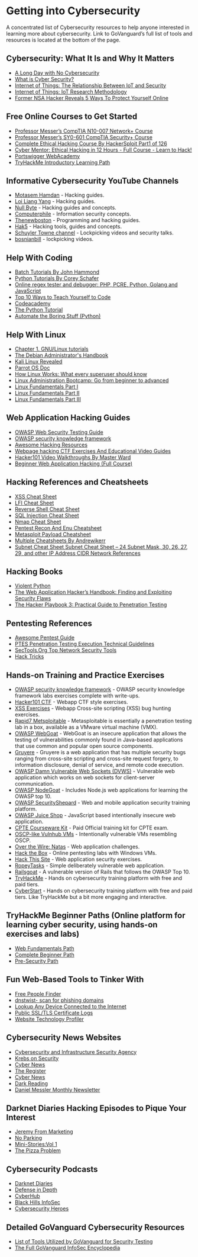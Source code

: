 # Getting into Cybersecurity
A concentrated list of Cybersecurity resources to help anyone interested in learning more about cybersecurity.
Link to GoVanguard’s full list of tools and resources is located at the bottom of the page.


Cybersecurity: What It Is and Why It Matters
----------------------------------------------------------------------------------------------------------------------------------------

  * [A Long Day with No Cybersecurity](https://www.youtube.com/watch?v=PYXdTIwdkj0)
  * [What is Cyber Security?](https://www.youtube.com/watch?v=ooJSgsB5fIE)
  * [Internet of Things: The Relationship Between IoT and Security](https://www.youtube.com/watch?v=LcoEe0LvaBo)
  * [Internet of Things: IoT Research Methodology](https://www.youtube.com/watch?v=iQCaGxnY4LM)
  * [Former NSA Hacker Reveals 5 Ways To Protect Yourself Online](https://www.youtube.com/watch?v=-ni_PWxrsNo)

Free Online Courses to Get Started
----------------------------------------------------------------------------------------------------------------------------------------

  * [Professor Messer’s CompTIA N10-007 Network+ Course](https://www.professormesser.com/network-plus/n10-007/n10-007-training-course/)
  * [Professor Messer’s SY0-601 CompTIA Security+ Course](https://www.professormesser.com/security-plus/sy0-601/sy0-601-video/sy0-601-comptia-security-plus-course/)
  * [Complete Ethical Hacking Course By HackerSploit Part1 of 126](https://www.youtube.com/watch?v=tHd8k54kVs8&list=PLBf0hzazHTGOEuhPQSnq-Ej8jRyXxfYvl)
  * [Cyber Mentor: Ethical Hacking in 12 Hours - Full Course - Learn to Hack!](https://www.youtube.com/watch?v=fNzpcB7ODxQ)
  * [Portswigger WebAcademy](https://portswigger.net/web-security)
  * [TryHackMe Introductory Learning Path](https://tryhackme.com/client/GoVanguard/path/join?code=eose6ewyj2l)

Informative Cybersecurity YouTube Channels 
----------------------------------------------------------------------------------------------------------------------------------------
  
  * [Motasem Hamdan](https://www.youtube.com/channel/UCNSdU_1ehXtGclimTVckHmQ/videos) - Hacking guides.
  * [Loi Liang Yang](https://www.youtube.com/channel/UC1szFCBUWXY3ESff8dJjjzw/videos) - Hacking guides.
  * [Null Byte](https://www.youtube.com/channel/UCgTNupxATBfWmfehv21ym-g) - Hacking guides and concepts.
  * [Computerphile](https://www.youtube.com/user/Computerphile/videos?view=0&sort=p&shelf_id=2) - Information security concepts.
  * [Thenewboston](https://www.youtube.com/user/thenewboston/playlists) - Programming and hacking guides.
  * [Hak5](https://www.youtube.com/user/Hak5Darren/featured) - Hacking tools, guides and concepts.
  * [Schuyler Towne channel](https://www.youtube.com/user/SchuylerTowne/) - Lockpicking videos and security talks.
  * [bosnianbill](https://www.youtube.com/user/bosnianbill) - lockpicking videos.
  
Help With Coding
----------------------------------------------------------------------------------------------------------------------------------------

  * [Batch Tutorials By John Hammond](https://www.youtube.com/playlist?list=PL69BE3BF7D0BB69C4)
  * [Python Tutorials By Corey Schafer](https://www.youtube.com/playlist?list=PL-osiE80TeTt2d9bfVyTiXJA-UTHn6WwU)
  * [Online regex tester and debugger: PHP, PCRE, Python, Golang and JavaScript](https://regex101.com/)
  * [Top 10 Ways to Teach Yourself to Code](https://lifehacker.com/top-10-ways-to-teach-yourself-to-code-1684250889)
  * [Codeacademy](https://www.codecademy.com/)
  * [The Python Tutorial](https://docs.python.org/3/tutorial/index.html)
  * [Automate the Boring Stuff (Python)](https://automatetheboringstuff.com/)

Help With Linux
----------------------------------------------------------------------------------------------------------------------------------------

  * [Chapter 1. GNU/Linux tutorials](https://www.debian.org/doc/manuals/debian-reference/ch01.en.html#_console_basics)
  * [The Debian Administrator's Handbook](https://www.debian.org/doc/manuals/debian-handbook)
  * [Kali Linux Revealed](https://www.kali.org/download-kali-linux-revealed-book/)
  * [Parrot OS Doc]( https://www.parrotsec.org/docs)
  * [How Linux Works: What every superuser should know](https://www.amazon.com/How-Linux-Works-Brian-Ward/dp/1718500408/ref=sr_1_1?crid=1SXHR3ZX8EVSF&keywords=how+linux+works&qid=1658922347&sprefix=how+linux+works%2Caps%2C111&sr=8-1)
  * [Linux Administration Bootcamp: Go from beginner to advanced](https://www.udemy.com/course/linux-administration-bootcamp/learn)
  * [Linux Fundamentals Part I](https://tryhackme.com/room/linuxfundamentalspart1)
  * [Linux Fundamentals Part II](https://tryhackme.com/room/linuxfundamentalspart2)
  * [Linux Fundamentals Part III](https://tryhackme.com/room/linuxfundamentalspart3) 

Web Application Hacking Guides
----------------------------------------------------------------------------------------------------------------------------------------

  * [OWASP Web Security Testing Guide]( https://owasp.org/www-project-web-security-testing-guide/v42/) 
  * [OWASP security knowledge framework](https://owasp-skf.gitbook.io/asvs-write-ups/)
  * [Awesome Hacking Resources](https://github.com/vitalysim/Awesome-Hacking-Resources)
  * [Webpage hacking CTF Exercises And Educational Video Guides](https://www.hacker101.com/)
  * [Hacker101 Video Walkthroughs By Master Ward](https://www.youtube.com/playlist?list=PLf1HS8uYJ17Kiu26FgMo-vSxXCgGG-0cx)
  * [Beginner Web Application Hacking (Full Course)](https://www.youtube.com/watch?v=24fHLWXGS-M)

Hacking References and Cheatsheets
----------------------------------------------------------------------------------------------------------------------------------------
 
  * [XSS Cheat Sheet](https://n0p.net/penguicon/php_app_sec/mirror/xss.html)
  * [LFI Cheat Sheet](https://highon.coffee/blog/lfi-cheat-sheet/)
  * [Reverse Shell Cheat Sheet](https://highon.coffee/blog/reverse-shell-cheat-sheet/)
  * [SQL Injection Cheat Sheet](https://www.invicti.com/blog/web-security/sql-injection-cheat-sheet/)
  * [Nmap Cheat Sheet](https://highon.coffee/blog/nmap-cheat-sheet/)
  * [Pentest Recon And Enu Cheatsheet](https://highon.coffee/blog/penetration-testing-tools-cheat-sheet/#recon-and-enumeration)
  * [Metasploit Payload Cheatsheet](https://netsec.ws/?p=331)
  * [Multiple Cheatsheets By Andrewjkerr](https://github.com/andrewjkerr/security-cheatsheets)
  * [Subnet Cheat Sheet Subnet Cheat Sheet – 24 Subnet Mask, 30, 26, 27, 29, and other IP Address CIDR Network References](freecodecamp.org)

Hacking Books
----------------------------------------------------------------------------------------------------------------------------------------

  * [Violent Python]( https://www.amazon.com/Violent-Python-Cookbook-Penetration-Engineers/dp/1597499579/ref=sr_1_1?crid=2COVPNF276816)
  * [The Web Application Hacker’s Handbook: Finding and Exploiting Security Flaws]( https://www.amazon.com/Web-Application-Hackers-Handbook-Exploiting/dp/1118026470/ref=sr_1_1?crid=7OOX2YCQSL1P)
  * [The Hacker Playbook 3: Practical Guide to Penetration Testing](https://www.amazon.com/Hacker-Playbook-Practical-Penetration-Testing/dp/1980901759/ref=sr_1_1?crid=3L6TXCLRK92HM)

Pentesting References
----------------------------------------------------------------------------------------------------------------------------------------

  * [Awesome Pentest Guide](https://github.com/enaqx/awesome-pentest)
  * [PTES Penetration Testing Execution Technical Guidelines](http://www.pentest-standard.org/index.php/PTES_Technical_Guidelines)
  * [SecTools.Org Top Network Security Tools](https://crazzycop.blogspot.com/2017/03/parrot-os-bash-command-line.html)
  * [Hack Tricks]( https://book.hacktricks.xyz/)

Hands-on Training and Practice Exercises
----------------------------------------------------------------------------------------------------------------------------------------
 
  * [OWASP security knowledge framework](https://owasp-skf.gitbook.io/asvs-write-ups/) - OWASP security knowledge framework labs exercises complete with write-ups.
  * [Hacker101 CTF](https://ctf.hacker101.com/) - Webapp CTF style exercises.
  * [XSS Exercises](https://xss-game.appspot.com/) - Webapp Cross-site scripting (XSS) bug hunting exercises.
  * [Rapid7 Metsploitable](https://information.rapid7.com/download-metasploitable-2017.html?LS=1631875&CS=web) - Metasploitable is essentially a penetration testing lab in a box, available as a VMware virtual machine (VMX).
  * [OWASP WebGoat](https://owasp.org/www-project-webgoat/) - WebGoat is an insecure application that allows the testing of vulnerabilities commonly found in Java-based applications that use common and popular open source components.
  * [Gruyere](https://google-gruyere.appspot.com/) - Gruyere is a web application that has multiple security bugs ranging from cross-site scripting and cross-site request forgery, to information disclosure, denial of service, and remote code execution.
  * [OWASP Damn Vulnerable Web Sockets (DVWS)](https://github.com/interference-security/DVWS/) - Vulnerable web application which works on web sockets for client-server communication.
  * [OWASP NodeGoat](https://github.com/OWASP/NodeGoat/) - Includes Node.js web applications for learning the OWASP top 10.
  * [OWASP SecurityShepard](https://github.com/OWASP/SecurityShepherd/) - Web and mobile application security training platform.
  * [OWASP Juice Shop](https://github.com/bkimminich/juice-shop/) - JavaScript based intentionally insecure web application.
  * [CPTE Courseware Kit](https://www.mile2.com/ebooks/) - Paid Official training kit for CPTE exam.
  * [OSCP-like Vulnhub VMs](https://www.abatchy.com/2017/02/oscp-like-vulnhub-vms) - Intentionally vulnerable VMs resembling OSCP.
  * [Over the Wire: Natas](http://overthewire.org/wargames/natas/) - Web application challenges.
  * [Hack the Box](https://www.hackthebox.eu/) - Online pentesting labs with Windows VMs.
  * [Hack This Site](https://www.hackthissite.org/) - Web application security exercises.
  * [RopeyTasks](https://github.com/iriusrisk/RopeyTasks) - Simple deliberately vulnerable web application.
  * [Railsgoat](https://github.com/OWASP/railsgoat) - A vulnerable version of Rails that follows the OWASP Top 10.
  * [TryHackMe](https://tryhackme.com/) - Hands on cybersecurity training platform with free and paid tiers.
  * [CyberStart](https://cyberstart.com/) - Hands on cybersecurity training platform with free and paid tiers. Like TryHackMe but a bit more engaging and interactive.

TryHackMe Beginner Paths (Online platform for learning cyber security, using hands-on exercises and labs)
----------------------------------------------------------------------------------------------------------------------------------------

  * [Web Fundamentals Path](https://tryhackme.com/path/outline/web)
  * [Complete Beginner Path](https://tryhackme.com/path/outline/beginner)
  * [Pre-Security Path](https://tryhackme.com/path/outline/presecurity)

Fun Web-Based Tools to Tinker With
---------------------------------------------------------------------------------------------------------------------------------------

  * [Free People Finder]( https://www.truepeoplesearch.com/)
  * [dnstwist- scan for phishing domains](https://dnstwist.it/)
  * [Lookup Any Device Connected to the Internet](https://www.shodan.io/)
  * [Public  SSL/TLS Certificate Logs](https://cert.sh)
  * [Website Technology Profiler](http://builtwith.com)

Cybersecurity News Websites
----------------------------------------------------------------------------------------------------------------------------------------

  * [Cybersecurity and Infrastructure Security Agency](https://www.cisa.gov/uscert/)
  * [Krebs on Security](https://krebsonsecurity.com/)
  * [Cyber News](https://cybernews.com/)
  * [The Register](https://www.theregister.com/)
  * [Cyber News](https://www.reddit.com/r/CyberNews/)
  * [Dark Reading](https://www.darkreading.com/)
  * [Daniel Messler Monthly Newsletter](https://danielmiessler.com/newsletter/)

  Darknet Diaries Hacking Episodes to Pique Your Interest
----------------------------------------------------------------------------------------------------------------------------------------

  * [Jeremy From Marketing](https://darknetdiaries.com/episode/36)
  * [No Parking](https://darknetdiaries.com/episode/40)
  * [Mini-Stories:Vol 1](https://darknetdiaries.com/episode/22/)
  * [The Pizza Problem](https://darknetdiaries.com/episode/97/)

Cybersecurity Podcasts
----------------------------------------------------------------------------------------------------------------------------------------

  * [Darknet Diaries](https://darknetdiaries.com/)
  * [Defense in Depth](https://cisoseries.com/category/podcast/defense-in-depth/)
  * [CyberHub](https://www.cyberhubpodcast.com/)
  * [Black Hills InfoSec](https://www.blackhillsinfosec.com/podcasts/)
  * [Cybersecurity Heroes](https://cybersecurityheroes.sounder.fm/)


  Detailed GoVanguard Cybersecurity Resources
----------------------------------------------------------------------------------------------------------------------------------------

  * [List of Tools Utilized by GoVanguard for Security Testing](https://github.com/GoVanguard/main-security-testing-tools)
  * [The Full GoVanguard InfoSec Encyclopedia](https://github.com/GoVanguard/list-infosec-encyclopedia)
